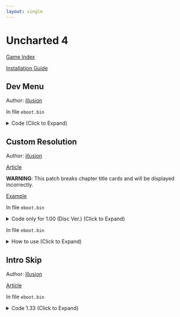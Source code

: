 ```yaml
---
layout: single
---
```


# Uncharted 4

[Game Index](/patch/#ps4)

[Installation Guide](/install-instructions/)

## Dev Menu

Author: [illusion](https://twitter.com/illusion0002)

In file `eboot.bin`

<details>
<summary>Code (Click to Expand)</summary>

{% highlight none %}
1.00
F6 C2 01 75 34 84 C9 74 30

F6 C2 01 75 34 84 C9 75 30
{% endhighlight %}

</details>

## Custom Resolution

Author: [illusion](https://twitter.com/illusion0002)

[Article](https://illusion0001.github.io/patches/2021/04/16/u4-60fps-dream/)

**WARNING**: This patch breaks chapter title cards and will be displayed incorrectly.

[Example](https://cdn.discordapp.com/attachments/650395105479360514/832654624665763850/20210417_011904_00093533.png)

In file `eboot.bin`

<details>
<summary>Code only for 1.00 (Disc Ver.) (Click to Expand)</summary>

{% highlight none %}
# framelock 0 (60fps unlock)

C7 83 E4 2F 00 00 01 00 00 00

C7 83 E4 2F 00 00 00 00 00 00

# triple buffering

C7 80 50 0C 00 00 00 00 00 00

C7 80 50 0C 00 00 01 00 00 00

# res hack

48 BA 40 06 00 00 84 03 00 00

48 BA C0 03 00 00 1C 02 00 00 # customize your resolution setting here (960x540)
                              # you may change string "Switch on/off 900p" to match your resolution change

48 BA 00 05 00 00 D0 02 00 00 # (1280x720) for Neo
{% endhighlight %}

</details>

In file `eboot.bin`

<details>
<summary>How to use (Click to Expand)</summary>

Install custom resolution and dev menu patch above

Open Dev Menu with L3 Touchpad Right, Go into Display -> Frame Settings

Change the following settings:

Enable Switch on/off 900p (light blue -> light red)

(Optional) Disable FPS in msgcon to hide fps statistics.

</details>

## Intro Skip

Author: [illusion](https://twitter.com/illusion0002)

[Article](https://illusion0001.github.io/patches/2022/02/05/uncharted-tlou-introskips/)

In file `eboot.bin`

<details>
<summary>Code 1.33 (Click to Expand)</summary>

{% highlight yml %}
- game: "Uncharted 4"
  app_ver: "01.33"
  patch_ver: "1.0"
  name: "Intro Skip"
  author: "illusion"
  note:
  arch: generic_orbis
  enabled: False
  patch_list:
        - [ bytes, 0x127BEC7, "EB 2C" ]
{% endhighlight %}

</details>
